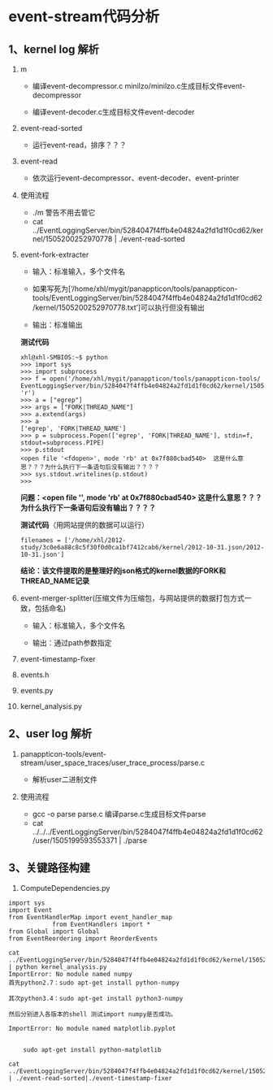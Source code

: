 # event-stream代码分析
## 1、kernel log 解析
1. m

    * 编译event-decompressor.c minilzo/minilzo.c生成目标文件event-decompressor

    * 编译event-decoder.c生成目标文件event-decoder

1. event-read-sorted

    * 运行event-read，排序？？？

1. event-read

    * 依次运行event-decompressor、event-decoder、event-printer

1. 使用流程
    * ./m  警告不用去管它
    * cat ../EventLoggingServer/bin/5284047f4ffb4e04824a2fd1d1f0cd62/kernel/1505200252970778 | ./event-read-sorted

1. event-fork-extracter

    * 输入：标准输入，多个文件名
    * 如果写死为[‘/home/xhl/mygit/panappticon/tools/panappticon-tools/EventLoggingServer/bin/5284047f4ffb4e04824a2fd1d1f0cd62/kernel/1505200252970778.txt’]可以执行但没有输出
    
    * 输出：标准输出
    
    **测试代码**
      ```
      xhl@xhl-SMBIOS:~$ python
      >>> import sys
      >>> import subprocess
      >>> f = open('/home/xhl/mygit/panappticon/tools/panappticon-tools/
      EventLoggingServer/bin/5284047f4ffb4e04824a2fd1d1f0cd62/kernel/1505200252970778.txt', 'r')
      >>> a = ["egrep"]
      >>> args = ["FORK|THREAD_NAME"]
      >>> a.extend(args)
      >>> a
      ['egrep', 'FORK|THREAD_NAME']
      >>> p = subprocess.Popen(['egrep', 'FORK|THREAD_NAME'], stdin=f, stdout=subprocess.PIPE)
      >>> p.stdout
      <open file '<fdopen>', mode 'rb' at 0x7f880cbad540>  这是什么意思？？？为什么执行下一条语句后没有输出？？？？
      >>> sys.stdout.writelines(p.stdout)
      >>> 
      ```
      **问题：<open file '<fdopen>', mode 'rb' at 0x7f880cbad540>  这是什么意思？？？为什么执行下一条语句后没有输出？？？？**
      
     **测试代码**（用网站提供的数据可以运行）
     ```
     filenames = ['/home/xhl/2012-study/3c0e6a88c8c5f30f0d0ca1bf7412cab6/kernel/2012-10-31.json/2012-10-31.json']
     ```
     **结论：该文件提取的是整理好的json格式的kernel数据的FORK和THREAD_NAME记录**
    
1. event-merger-splitter(压缩文件为压缩包，与网站提供的数据打包方式一致，包括命名)

    * 输入：标准输入，多个文件名
    
    * 输出：通过path参数指定
    
1. event-timestamp-fixer
1. events.h
1. events.py
1. kernel_analysis.py
## 2、user log 解析
1. panappticon-tools/event-stream/user_space_traces/user_trace_process/parse.c

    * 解析user二进制文件

1. 使用流程
    * gcc -o parse parse.c    编译parse.c生成目标文件parse
    * cat ../../../EventLoggingServer/bin/5284047f4ffb4e04824a2fd1d1f0cd62/user/1505199593553371 | ./parse

## 3、关键路径构建
1. ComputeDependencies.py
```
import sys
import Event
from EventHandlerMap import event_handler_map
            from EventHandlers import *
from Global import Global
from EventReordering import ReorderEvents

cat ../EventLoggingServer/bin/5284047f4ffb4e04824a2fd1d1f0cd62/kernel/1505200252970778 | python kernel_analysis.py
ImportError: No module named numpy
首先python2.7：sudo apt-get install python-numpy

其次python3.4：sudo apt-get install python3-numpy

然后分别进入各版本的shell 测试import numpy是否成功。

ImportError: No module named matplotlib.pyplot


    sudo apt-get install python-matplotlib  

cat ../EventLoggingServer/bin/5284047f4ffb4e04824a2fd1d1f0cd62/kernel/1505200252970778 | ./event-read-sorted|./event-timestamp-fixer

```
